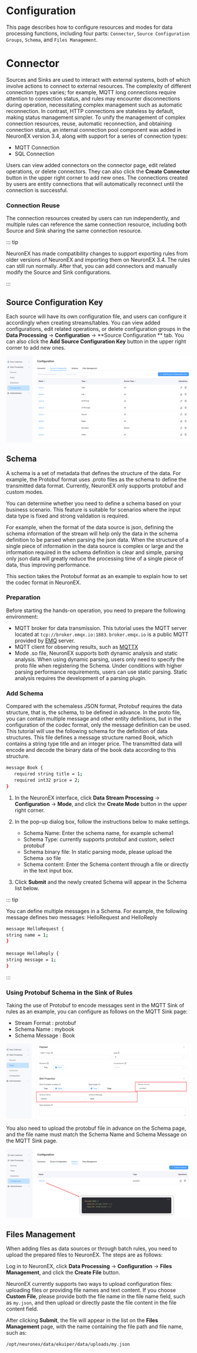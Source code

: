 # Configuration

This page describes how to configure resources and modes for data processing functions, including four parts: `Connector`, `Source Configuration Groups`, `Schema`, and `Files Management`.


# Connector

Sources and Sinks are used to interact with external systems, both of which involve actions to connect to external resources. The complexity of different connection types varies; for example, MQTT long connections require attention to connection status, and rules may encounter disconnections during operation, necessitating complex management such as automatic reconnection. In contrast, HTTP connections are stateless by default, making status management simpler. To unify the management of complex connection resources, reuse, automatic reconnection, and obtaining connection status, an internal connection pool component was added in NeuronEX version 3.4, along with support for a series of connection types:

- MQTT Connection
- SQL Connection

Users can view added connectors on the connector page, edit related operations, or delete connectors. They can also click the **Create Connector** button in the upper right corner to add new ones. The connections created by users are entity connections that will automatically reconnect until the connection is successful.

### Connection Reuse

The connection resources created by users can run independently, and multiple rules can reference the same connection resource, including both Source and Sink sharing the same connection resource.

::: tip

NeuronEX has made compatibility changes to support exporting rules from older versions of NeuronEX and importing them on NeuronEX 3.4. The rules can still run normally. After that, you can add connectors and manually modify the Source and Sink configurations.

:::

## Source Configuration Key

Each source will have its own configuration file, and users can configure it accordingly when creating streams/tables. You can view added configurations, edit related operations, or delete configuration groups in the **Data Processing** -> **Configuration** -> **Source Configuration ** tab. You can also click the **Add Source Configuration Key** button in the upper right corner to add new ones.

![source_config_en](_assets/source_config_en.png)

## Schema

A schema is a set of metadata that defines the structure of the data. For example, the Protobuf format uses .proto files as the schema to define the transmitted data format. Currently, NeuronEX only supports protobuf and custom modes.

You can determine whether you need to define a schema based on your business scenario. This feature is suitable for scenarios where the input data type is fixed and strong validation is required.

For example, when the format of the data source is json, defining the schema information of the stream will help only the data in the schema definition to be parsed when parsing the json data. When the structure of a single piece of information in the data source is complex or large and the information required in the schema definition is clear and simple, parsing only json data will greatly reduce the processing time of a single piece of data, thus improving performance.

This section takes the Protobuf format as an example to explain how to set the codec format in NeuronEX.

### Preparation

Before starting the hands-on operation, you need to prepare the following environment:

- MQTT broker for data transmission. This tutorial uses the MQTT server located at `tcp://broker.emqx.io:1883`. `broker.emqx.io` is a public MQTT provided by [EMQ](https://www.emqx.com/en) server.
- MQTT client for observing results, such as [MQTTX](https://mqttx.app/)
- Mode .so file, NeuronEX supports both dynamic analysis and static analysis. When using dynamic parsing, users only need to specify the proto file when registering the Schema. Under conditions with higher parsing performance requirements, users can use static parsing. Static analysis requires the development of a parsing plugin. 

### Add Schema

Compared with the schemaless JSON format, Protobuf requires the data structure, that is, the schema, to be defined in advance. In the proto file, you can contain multiple message and other entity definitions, but in the configuration of the codec format, only the message definition can be used. This tutorial will use the following schema for the definition of data structures. This file defines a message structure named Book, which contains a string type title and an integer price. The transmitted data will encode and decode the binary data of the book data according to this structure.

```bash
message Book {
   required string title = 1;
   required int32 price = 2;
}
```

1. In the NeuronEX interface, click **Data Stream Processing** -> **Configuration** -> **Mode**, and click the **Create Mode** button in the upper right corner.
2. In the pop-up dialog box, follow the instructions below to make settings.
    - Schema Name: Enter the schema name, for example schema1
    - Schema Type: currently supports protobuf and custom, select protobuf
    - Schema binary file: In static parsing mode, please upload the Schema .so file
    - Schema content: Enter the Schema content through a file or directly in the text input box.

3. Click **Submit** and the newly created Schema will appear in the Schema list below.

::: tip

You can define multiple messages in a Schema. For example, the following message defines two messages: HelloRequest and HelloReply

```bash
message HelloRequest {
string name = 1;
}

message HelloReply {
string message = 1;
}
```
:::

### Using Protobuf Schema in the Sink of Rules

Taking the use of Protobuf to encode messages sent in the MQTT Sink of rules as an example, you can configure as follows on the MQTT Sink page:
- Stream Format : protobuf
- Schema Name : mybook
- Schema Message : Book

![schema_sink_en](_assets/schema_sink_en.png)

You also need to upload the protobuf file in advance on the Schema page, and the file name must match the Schema Name and Schema Message on the MQTT Sink page.

![schema_sink2_en](_assets/schema_sink2_en.png)

## Files Management

When adding files as data sources or through batch rules, you need to upload the prepared files to NeuronEX. The steps are as follows:

Log in to NeuronEX, click **Data Processing** -> **Configuration** -> **Files Management**, and click the **Create File** button.

NeuronEX currently supports two ways to upload configuration files: uploading files or providing file names and text content. If you choose **Custom File**, please provide both the file name in the file name field, such as `my.json`, and then upload or directly paste the file content in the file content field.

After clicking **Submit**, the file will appear in the list on the **Files Management** page, with the name containing the file path and file name, such as:

```
/opt/neuronex/data/ekuiper/data/uploads/my.json
```

